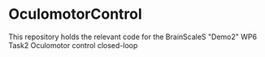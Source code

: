 OculomotorControl
=================

This repository holds the relevant code for the BrainScaleS "Demo2" WP6 Task2 Oculomotor control closed-loop
